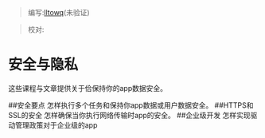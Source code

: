 > 编写:[lltowq](https://github.com/lltowq)(未验证)

> 校对:

# 安全与隐私
这些课程与文章提供关于佮保持你的app数据安全。

##安全要点
怎样执行多个任务和保持你app数据或用户数据安全。
##HTTPS和SSL的安全
怎样确保当你执行网络传输时app的安全。
##企业级开发
怎样实现驱动管理政策对于企业级的app